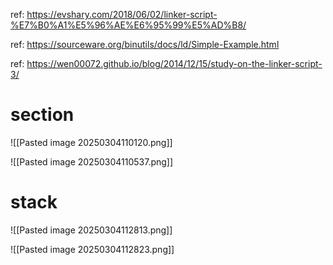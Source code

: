ref: https://evshary.com/2018/06/02/linker-script-%E7%B0%A1%E5%96%AE%E6%95%99%E5%AD%B8/

ref: https://sourceware.org/binutils/docs/ld/Simple-Example.html

ref: https://wen00072.github.io/blog/2014/12/15/study-on-the-linker-script-3/

# section

![[Pasted image 20250304110120.png]]

![[Pasted image 20250304110537.png]]

# stack

![[Pasted image 20250304112813.png]]

![[Pasted image 20250304112823.png]]